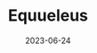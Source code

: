 ---
title: "Equueleus"
type: constellation
borders:
  - Aquarius
  - Delphinus
  - Pegasus
date: 2023-06-24
hashtag: equuleus
subdivision-of:
  - northern celestial hemisphere
tags:
  - Horse
  - Constellation
---